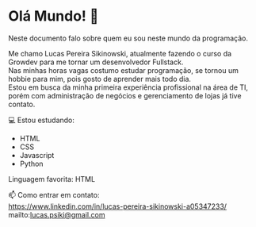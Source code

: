 # Olá Mundo! 👋
Neste documento falo sobre quem eu sou neste mundo da programação.

  Me chamo Lucas Pereira Sikinowski, atualmente fazendo o curso da Growdev para me tornar um desenvolvedor Fullstack. <br> 
  Nas minhas horas vagas costumo estudar programação, se tornou um hobbie para mim, pois gosto de aprender mais todo dia. <br>
  Estou em busca da minha primeira experiência profissional na área de TI, porém com administração de negócios e gerenciamento de lojas já tive contato.
 
 💻 Estou estudando:
  - HTML
  - CSS
  - Javascript
  - Python

Linguagem favorita: HTML 

📫 Como entrar em contato:
<br>
https://www.linkedin.com/in/lucas-pereira-sikinowski-a05347233/ 
<br>
mailto:lucas.psiki@gmail.com

